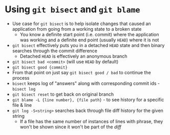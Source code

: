 # Using `git bisect` and `git blame`

* Use case for `git bisect` is to help isolate changes that caused an application from going from a working state to a broken state
  * You know a definite start point (i.e. commit) where the application was working and a definite end point (usually `HEAD`) where it is not
* `git bisect` effectively puts you in a detached `HEAD` state and then binary searches through the commit difference
  * Detached `HEAD` is effectively an anonymous branch
* `git bisect bad <commit>` (will use `HEAD` by default)
* `git bisect good {commit}`
* From that point on just say `git bisect good / bad` to continue the process
* `bisect` keeps log of "answers" along with corresponding commit ids - `bisect log`
* `git bisect reset` to get back on original branch
* `git blame -L {line number}, {file path}` - to see history for a specific file & line
* `git log -S<string>` searches back through file diff history for the given string
  * If a file has the same number of instances of lines with phrase, they won't be shown since it won't be part of the _diff_
